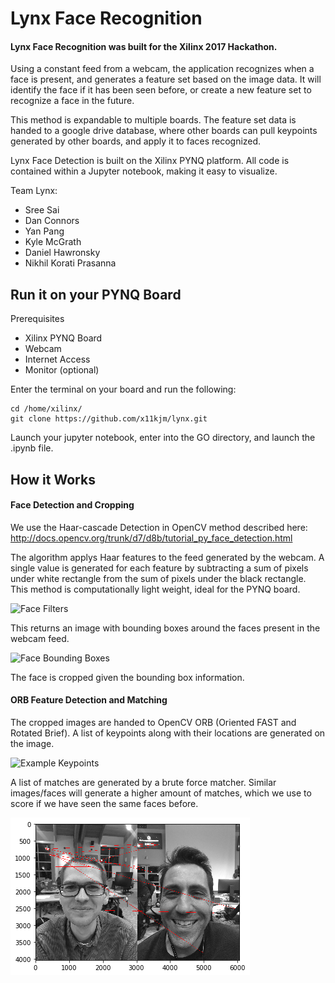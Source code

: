 # Lynx Face Recognition

#### Lynx Face Recognition was built for the Xilinx 2017 Hackathon.
Using a constant feed from a webcam, the application recognizes when a face is present, and generates a feature set based on the image data. It will identify the face if it has been seen before, or create a new feature set to recognize a face in the future.

This method is expandable to multiple boards. The feature set data is handed to a google drive database, where other boards can pull keypoints generated by other boards, and apply it to faces recognized.

Lynx Face Detection is built on the Xilinx PYNQ platform. All code is contained within a Jupyter notebook, making it easy to visualize.

Team Lynx:
* Sree Sai
* Dan Connors
* Yan Pang
* Kyle McGrath
* Daniel Hawronsky
* Nikhil Korati Prasanna

## Run it on your PYNQ Board

Prerequisites
* Xilinx PYNQ Board
* Webcam
* Internet Access
* Monitor (optional)

Enter the terminal on your board and run the following:
```
cd /home/xilinx/
git clone https://github.com/x11kjm/lynx.git
```
Launch your jupyter notebook, enter into the GO directory, and launch the .ipynb file.

## How it Works
#### Face Detection and Cropping 
We use the Haar-cascade Detection in OpenCV method described here:
http://docs.opencv.org/trunk/d7/d8b/tutorial_py_face_detection.html

The algorithm applys Haar features to the feed generated by the webcam. A single value is generated for each feature by subtracting a sum of pixels under white rectangle from the sum of pixels under the black rectangle. This method is computationally light weight, ideal for the PYNQ board.

![Face Filters](http://docs.opencv.org/trunk/haar.png)

This returns an image with bounding boxes around the faces present in the webcam feed.

![Face Bounding Boxes](http://docs.opencv.org/trunk/face.jpg)

The face is cropped given the bounding box information.

#### ORB Feature Detection and Matching
The cropped images are handed to OpenCV ORB (Oriented FAST and Rotated Brief).
A list of keypoints along with their locations are generated on the image.

![Example Keypoints](http://docs.opencv.org/3.0-beta/_images/orb_kp.jpg)

A list of matches are generated by a brute force matcher. Similar images/faces will generate a higher amount of matches, which we use to score if we have seen the same faces before.

![Comparison of Keypoints](/GO/images/comparison.png)




